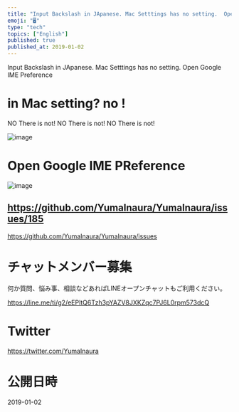 ```yaml
---
title: "Input Backslash in JApanese. Mac Setttings has no setting.  Open Googl"
emoji: "🖥"
type: "tech"
topics: ["English"]
published: true
published_at: 2019-01-02
---
```


Input Backslash in JApanese. Mac Setttings has no setting.  Open Google IME Preference

# in Mac setting? no !

NO There is not!
NO There is not!
NO There is not!

![image](https://user-images.githubusercontent.com/13635059/50585076-93eb0300-0eb6-11e9-818e-43cd7dd66e02.png)

# Open Google IME PReference

![image](https://user-images.githubusercontent.com/13635059/50585113-c563ce80-0eb6-11e9-921a-a3f03a034660.png)

https://github.com/YumaInaura/YumaInaura/issues/185
---

https://github.com/YumaInaura/YumaInaura/issues








<!-- Update From Qiita API -->

# チャットメンバー募集


何か質問、悩み事、相談などあればLINEオープンチャットもご利用ください。

https://line.me/ti/g2/eEPltQ6Tzh3pYAZV8JXKZqc7PJ6L0rpm573dcQ





# Twitter


https://twitter.com/YumaInaura


<!-- Update From Qiita API -->



# 公開日時

2019-01-02
